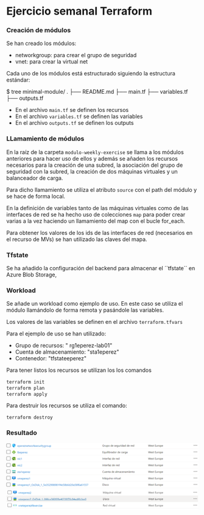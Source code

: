 # Ejercicio semanal Terraform

### Creación de módulos 

Se han creado los módulos:

- networkgroup: para crear el grupo de seguridad
- vnet: para crear la virtual net

Cada uno de los módulos está estructurado siguiendo la estructura estándar: 

$ tree minimal-module/
.
├── README.md
├── main.tf
├── variables.tf
├── outputs.tf

- En el archivo ``main.tf`` se definen los recursos
- En el archivo ``variables.tf`` se definen las variables 
- En el archivo ``outputs.tf`` se definen los outputs

### LLamamiento de módulos

En la raíz de la carpeta ``modulo-weekly-exercise`` se llama a los módulos anteriores para hacer uso de ellos y además se añaden los recursos necesarios para la creación de una subred, la asociación del grupo de seguridad con la subred, la creación de dos máquinas virtuales y un balanceador de carga.

Para dicho llamamiento se utiliza el atributo ``source`` con el path del módulo y se hace de forma local.

En la definición de variables tanto de las máquinas virtuales como de las interfaces de red se ha hecho uso de colecciones ``map`` para poder crear varias a la vez haciendo un llamamiento del map con el bucle for_each.

Para obtener los valores de los ids de las interfaces de red (necesarios en el recurso de MVs) se han utilizado las claves del mapa.

### Tfstate

Se ha añadido la configuración del backend para almacenar el ´´tfstate`` en Azure Blob Storage, 


### Workload

Se añade un workload como ejemplo de uso. En este caso se utiliza el módulo llamándolo de forma remota y pasándole las variables.

Los valores de las variables se definen en el archivo ``terraform.tfvars``

Para el ejemplo de uso se han utilizado: 
- Grupo de recursos: " rg1eperez-lab01"
- Cuenta de almacenamiento: "sta1eperez"
- Contenedor: "tfstateeperez"

Para tener listos los recursos se utilizan los los comandos 

```
terraform init
terraform plan
terraform apply
```

Para destruir los recursos se utiliza el comando:

```
terraform destroy
```

### Resultado

![](./recursos1.png)
![](./recursos2.png)
